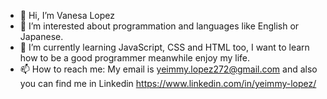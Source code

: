 - 👋 Hi, I’m Vanesa Lopez
- 👀 I’m interested about programmation and languages like English or Japanese.
- 🌱 I’m currently learning JavaScript, CSS and HTML too, I want to learn how to be a good programmer meanwhile enjoy my life.
- 📫 How to reach me: My email is yeimmy.lopez272@gmail.com and also you can find me in Linkedin https://www.linkedin.com/in/yeimmy-lopez/
